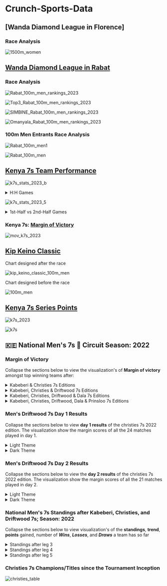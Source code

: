 # Crunch-Sports-Data

## [Wanda Diamond League in Florence]

### Race Analysis

![1500m_women](https://github.com/manassehoduor/Crunch-Sports-Data/assets/20558188/5ca16dff-4772-4049-bb01-8c1ff375b465)


## [Wanda Diamond League in Rabat](https://github.com/manassehoduor/Crunch-Sports-Data/tree/main/Track%20%26%20Field%20Sports/Men/100%20m)

### Race Analysis

![Rabat_100m_men_rankings_2023](https://github.com/manassehoduor/Crunch-Sports-Data/assets/20558188/07cfa635-fa36-4b3b-bd7c-32b04b8e96ff)


![Top3_Rabat_100m_men_rankings_2023](https://github.com/manassehoduor/Crunch-Sports-Data/assets/20558188/0312788c-cb3b-45d4-9674-45a7ce8372b2)


![SIMBINE_Rabat_100m_men_rankings_2023](https://github.com/manassehoduor/Crunch-Sports-Data/assets/20558188/a7bcf3b8-cb3b-4317-ac0a-d2eff21fd8ec)


![Omanyala_Rabat_100m_men_rankings_2023](https://github.com/manassehoduor/Crunch-Sports-Data/assets/20558188/702b3f76-8d92-4994-805b-c499cfd014e2)

### 100m Men Entrants Race Analysis

![Rabat_100m_men1](https://github.com/manassehoduor/Crunch-Sports-Data/assets/20558188/d8373028-3afa-4af7-b5cc-c3a94c095b7f)

![Rabat_100m_men](https://github.com/manassehoduor/Crunch-Sports-Data/assets/20558188/c7e4e2f6-9e14-477b-bbd1-567d65d96486)

## [Kenya 7s Team Performance](https://github.com/manassehoduor/Crunch-Sports-Data/tree/main/Kenya_7s/Season_2023)

![k7s_stats_2023_b](https://github.com/manassehoduor/Crunch-Sports-Data/assets/20558188/cd43b54e-a4d2-4a7c-bfbe-97ed68865490)

<details><summary>H:H Games</summary>

![k7s_stats_2023_a](https://github.com/manassehoduor/Crunch-Sports-Data/assets/20558188/791d6678-bfbf-463d-b66c-e1fad55f33da)

</details>

![k7s_stats_2023_5](https://github.com/manassehoduor/Crunch-Sports-Data/assets/20558188/5e4e00da-c1cf-4bec-97fc-4217a124732d)

<details><summary>1st-Half vs 2nd-Half Games</summary>

![k7s_stats_2023_1](https://github.com/manassehoduor/Crunch-Sports-Data/assets/20558188/58fd9b96-f9d8-4691-9eda-cc611f4f61f1)
![k7s_stats_2023_2](https://github.com/manassehoduor/Crunch-Sports-Data/assets/20558188/9b0e4bac-fc88-40b7-9aab-531d84d49ab1)
![k7s_stats_2023_3](https://github.com/manassehoduor/Crunch-Sports-Data/assets/20558188/983f145e-b723-4986-b143-59e6b13befcc)
![k7s_stats_2023_4](https://github.com/manassehoduor/Crunch-Sports-Data/assets/20558188/80c18ecc-816f-4eee-9baa-ff213bb8b159)
![k7s_stats_2023_6](https://github.com/manassehoduor/Crunch-Sports-Data/assets/20558188/9e637218-8653-4aa1-a9b3-79a7048dcdea)
 
</details>

### Kenya 7s: [Margin of Victory]((https://github.com/manassehoduor/Crunch-Sports-Data/tree/main/Kenya_7s/Season_2023))

![mov_k7s_2023](https://github.com/manassehoduor/Crunch-Sports-Data/assets/20558188/31a9c9ac-6c58-4a97-9b35-5ec4fd64e3b7)

## [Kip Keino Classic](https://github.com/manassehoduor/Crunch-Sports-Data/tree/main/Track%20%26%20Field%20Sports/Men/100%20m)

Chart designed after the race

![kip_keino_classic_100m_men](https://github.com/manassehoduor/Crunch-Sports-Data/assets/20558188/213e4685-9323-4612-8dad-7226e287ae2f)

Chart designed before the race

![100m_men](https://github.com/manassehoduor/Crunch-Sports-Data/assets/20558188/307045fc-9d89-4df9-b7cb-42c603206243)

## [Kenya 7s Series Points](https://github.com/manassehoduor/Crunch-Sports-Data/tree/main/Kenya_7s/Season_2023)

![k7s_2023](https://github.com/manassehoduor/Crunch-Sports-Data/assets/20558188/d0a5c176-ad4b-4a1a-9ddd-e8fc8e3e7060)

![k7s](https://github.com/manassehoduor/Crunch-Sports-Data/assets/20558188/31fa1ffd-de8c-458b-aa68-8cf82a5bafe9)

## :kenya: National Men's 7s :rugby_football: Circuit Season: 2022

### Margin of Victory

Collapse the sections below to view the visualization's of **Margin of victory** amongst top winning teams after:

<details><summary>Kabeberi & Christies 7s Editions</summary>
  
![#Margin of Victory](https://user-images.githubusercontent.com/20558188/174490282-ced7842b-0811-4226-8b6d-62918f4df1dc.png)
  
</details>

<details><summary>Kabeberi, Christies & Driftwood 7s Editions</summary> 
  
![#Margin of Victory#3](https://user-images.githubusercontent.com/20558188/175767561-0f401dd7-d53f-4e19-8fbf-d7d3e812272f.png)
  
</details>

<details><summary>Kabeberi, Christies, Driftwood & Dala 7s Editions</summary>
  
![#Margin of Victory#4](https://user-images.githubusercontent.com/20558188/177976668-cd3e03f8-519a-4dd9-8c78-069d13f59892.png)
  
</details>

<details><summary>Kabeberi, Christies, Driftwood, Dala & Prinsloo 7s Editions</summary>
  
![#Margin of Victory#5](https://user-images.githubusercontent.com/20558188/178668239-18e28694-3d0c-4ca2-a6ab-bab69780dda1.png)
  
</details>

### Men's Driftwood 7s Day 1 Results

Collapse the sections below to view **day 1 results** of the christies 7s 2022 edition. The visualization show the margin scores of all the 24 matches played in day 1.

<details><summary>Light Theme</summary>

![2022_Driftwood7s_D1](https://user-images.githubusercontent.com/20558188/174490398-8453cc02-da4a-4c80-a564-62cd1dbbfd9f.png)

</details>

<details><summary>Dark Theme</summary>

![2022_Driftwood7s_D2](https://user-images.githubusercontent.com/20558188/174490410-a01dfc97-1c43-4378-9313-1e49580df038.png)

</details>

### Men's Driftwood 7s Day 2 Results

Collapse the sections below to view the **day 2 results** of the christies 7s 2022 edition. The visualization show the margin scores of all the 21 matches played in day 2.

<details><summary>Light Theme</summary>

![2022_Driftwood7s_D2_f](https://user-images.githubusercontent.com/20558188/174519029-b095458c-7383-498c-ad8a-96a8e75f714e.png)

</details>

<details><summary>Dark Theme</summary>

![2022_Driftwood7s_D2f](https://user-images.githubusercontent.com/20558188/174519049-6f74d6db-dae0-4924-8fe5-d60f571d4929.png)

</details>

### National Men's 7s Standings after Kabeberi, Christies, and Driftwood 7s; Season: 2022

Collapse the sections below to view visualization's of the **standings**, **trend**, **points** gained, number of ***Wins***, ***Losses***, and ***Draws*** a team has so far

<details><summary>Standings after leg 3</summary>
  
![standings_rnd3_A](https://user-images.githubusercontent.com/20558188/175366733-e2a73483-5d1f-431d-9e34-736c2f8b008d.png)

![standings_rnd3_B](https://user-images.githubusercontent.com/20558188/175366748-58da4f46-9d83-45d3-93b6-c28e5bea1dd4.png)

</details>

<details><summary>Standings after leg 4</summary>

![standings_rnd4_A](https://user-images.githubusercontent.com/20558188/177495578-a124fe09-fbd1-4cd2-ba56-d78d039cb039.png)

![standings_rnd4_B](https://user-images.githubusercontent.com/20558188/177495567-9a443771-bb60-44e4-9b21-78d1dfca3372.png)

</details>

<details><summary>Standings after leg 5</summary>

![standings_rnd5_A](https://user-images.githubusercontent.com/20558188/178668569-38cc8171-d06d-4af4-829e-700e576681dc.png)

![standings_rnd5_B](https://user-images.githubusercontent.com/20558188/178668575-2fbc2a03-998d-4afb-b316-4ee28a01ae23.png)

</details>

### Christies 7s Champions/Titles since the Tournament Inception

![christies_table](https://user-images.githubusercontent.com/20558188/175368160-0f04b78e-4811-4b4b-ac1d-aeaeb0601b7c.png)


